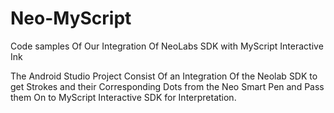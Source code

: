 # Neo-MyScript
Code samples Of Our Integration Of NeoLabs SDK with MyScript Interactive Ink

The Android Studio Project Consist Of an Integration Of the Neolab SDK to get Strokes and their Corresponding Dots from the Neo Smart Pen and Pass them On to MyScript Interactive SDK for Interpretation.
